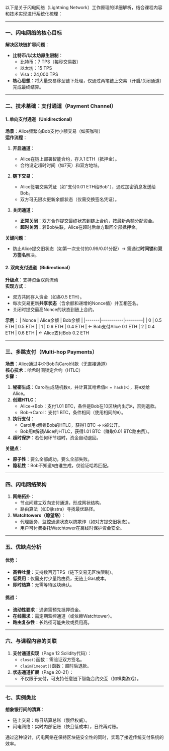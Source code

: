 以下是关于闪电网络（Lightning Network）工作原理的详细解析，结合课程内容和技术实现进行系统化梳理：

---

### 一、闪电网络的核心目标
**解决区块链扩容问题**：
- **比特币/以太坊原生限制**：
  - 比特币：7 TPS（每秒交易数）
  - 以太坊：15 TPS
  - Visa：24,000 TPS
- **核心思想**：将大量交易移至链下处理，仅通过两笔链上交易（开启/关闭通道）完成最终结算。

---

### 二、技术基础：支付通道（Payment Channel）
#### 1. 单向支付通道（Unidirectional）
**场景**：Alice频繁向Bob支付小额交易（如买咖啡）  
**运作流程**：
1. **开启通道**：
   - Alice在链上部署智能合约，存入1 ETH（抵押金）。
   - 合约设定超时时间（如7天）和双方地址。

2. **链下交易**：
   - Alice签署交易凭证（如"支付0.01 ETH给Bob"），通过加密消息发送给Bob。
   - 双方可无限次更新余额状态（仅需交换签名凭证）。

3. **关闭通道**：
   - **正常关闭**：双方合作提交最终状态到链上合约，按最新余额分配资金。
   - **超时关闭**：若Bob失联，Alice在超时后单方取回全部抵押金。

**关键问题**：  
- 防止Alice提交旧状态（如第一次支付的0.99/0.01分配）→ 需通过**时间锁**和**双方签名**解决。

#### 2. 双向支付通道（Bidirectional）
**升级点**：支持资金双向流动  
**实现方式**：
- 双方共同存入资金（如各0.5 ETH）。
- 每次交易更新**共享状态**（含余额和递增的Nonce值）并互相签名。
- 关闭时提交最高Nonce的状态到链上合约。

**示例**：
| Nonce | Alice余额 | Bob余额 |
|-------|-----------|---------|
| 0     | 0.5 ETH   | 0.5 ETH |
| 1     | 0.6 ETH   | 0.4 ETH | ← Bob支付Alice 0.1 ETH
| 2     | 0.4 ETH   | 0.6 ETH | ← Alice支付Bob 0.2 ETH

---

### 三、多跳支付（Multi-hop Payments）
**场景**：Alice通过中介Bob向Carol付款（无直接通道）  
**核心技术**：哈希时间锁定合约（HTLC）  
**步骤**：
1. **秘密生成**：Carol生成随机数`R`，并计算其哈希值`H = hash(R)`，将`H`发给Alice。
2. **创建HTLC**：
   - Alice→Bob：支付1.01 BTC，条件是Bob在10区块内出示`R`，否则退款。
   - Bob→Carol：支付1 BTC，条件相同（使用相同的`H`）。
3. **执行支付**：
   - Carol用`R`解锁Bob的HTLC，获得1 BTC → `R`被公开。
   - Bob用`R`解锁Alice的HTLC，获得1.01 BTC（赚取0.01 BTC路由费）。
4. **超时保护**：若任何环节超时，资金自动退回。

**关键点**：
- **原子性**：要么全部成功，要么全部失败。
- **隐私性**：Bob不知道`R`由谁生成，仅验证哈希匹配。

---

### 四、闪电网络架构
1. **网络拓扑**：
   - 节点间建立双向支付通道，形成网状结构。
   - 路由算法（如Dijkstra）寻找最优路径。
2. **Watchtowers（瞭望塔）**：
   - 代理服务，监控通道状态以防欺诈（如对方提交旧状态）。
   - 用户可付费委托Watchtower在离线时保护资金安全。

---

### 五、优缺点分析
#### 优势：
- **高吞吐量**：支持数百万TPS（链下交易无区块限制）。
- **低费用**：仅需支付少量路由费，无链上Gas成本。
- **即时结算**：无需等待区块确认。

#### 挑战：
- **流动性要求**：通道需预先抵押资金。
- **在线需求**：需定期监控通道（或依赖Watchtower）。
- **路由复杂性**：长路径可能失败或费用高。

---

### 六、与课程内容的关联
1. **支付通道实现**（Page 12 Solidity代码）：
   - `close()`函数：需验证双方签名。
   - `claimTimeout()`函数：超时后退款。
2. **状态通道扩展**（Page 20-21）：
   - 不仅限于支付，可支持任意链下智能合约交互（如棋类游戏）。

---

### 七、实例类比
**想象银行间的清算**：
- 链上交易：每日结算总账（慢但权威）。
- 闪电网络：实时内部记账（快且低成本），日终再对账。

通过这种设计，闪电网络在保持区块链安全性的同时，实现了接近传统支付系统的效率。
